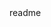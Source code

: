 <snippet>
  <content><![CDATA[
# ${1:InstagramSSS}
A simple clone of Instagram web application using Ruby On Rails
## Installation
- Setup database info in /config/database.yml
- Config the S3 Environment variables: ENV['AWS_ACCESS_KEY_ID'], ENV['AWS_SECRET_ACCESS_KEY'], ENV['S3_REGION'], ENV['FOG_DIRECTORY']
- create db: using command rake db:migrate
## Usage
Implemented functions:
+ User registration/sign in/sign out
+ Photo feeds as home page
+ Upload a new photo, each photo can have comments
+ Comments may have #hashtag
+ Search photos by #hashtag
+ User profile page that shows user information as well as all his posted photos
]]></content>
  <tabTrigger>readme</tabTrigger>
</snippet>